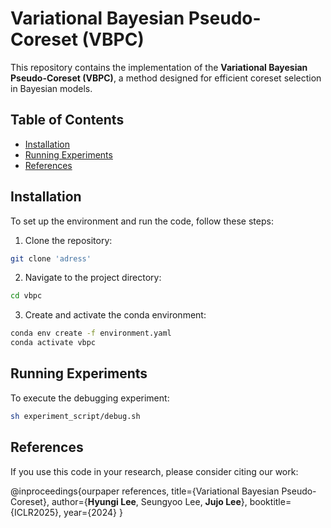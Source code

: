 # Variational Bayesian Pseudo-Coreset (VBPC)

This repository contains the implementation of the **Variational Bayesian Pseudo-Coreset (VBPC)**, a method designed for efficient coreset selection in Bayesian models.

## Table of Contents
- [Installation](#installation)
- [Running Experiments](#running-experiments)
- [References](#references)

## Installation

To set up the environment and run the code, follow these steps:

1. Clone the repository:
```bash
git clone 'adress'
```

2. Navigate to the project directory:
```bash
cd vbpc
```

3. Create and activate the conda environment:
```bash
conda env create -f environment.yaml
conda activate vbpc
```  


## Running Experiments

To execute the debugging experiment:

 ```bash
sh experiment_script/debug.sh
```



## References

If you use this code in your research, please consider citing our work:

@inproceedings{ourpaper references,
  title={Variational Bayesian Pseudo-Coreset},
  author={**Hyungi Lee**, Seungyoo Lee, **Jujo Lee**},
  booktitle={ICLR2025},
  year={2024}
}
